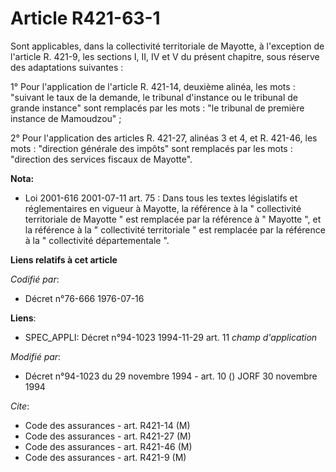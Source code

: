 # Article R421-63-1

Sont applicables, dans la collectivité territoriale de Mayotte, à l'exception de l'article R. 421-9, les sections I, II, IV
et V du présent chapitre, sous réserve des adaptations suivantes :

1° Pour l'application de l'article R. 421-14, deuxième alinéa, les mots : "suivant le taux de la demande, le tribunal
d'instance ou le tribunal de grande instance" sont remplacés par les mots : "le tribunal de première instance de Mamoudzou" ;

2° Pour l'application des articles R. 421-27, alinéas 3 et 4, et R. 421-46, les mots : "direction générale des impôts" sont
remplacés par les mots : "direction des services fiscaux de Mayotte".

**Nota:**

- Loi 2001-616 2001-07-11 art. 75 : Dans tous les textes législatifs et réglementaires en vigueur à Mayotte, la référence à
la " collectivité territoriale de Mayotte " est remplacée par la référence à " Mayotte ", et la référence à la " collectivité
territoriale " est remplacée par la référence à la " collectivité départementale ".

**Liens relatifs à cet article**

_Codifié par_:

  - Décret n°76-666 1976-07-16

**Liens**:

  - SPEC_APPLI: Décret n°94-1023 1994-11-29 art. 11 *champ d'application*

_Modifié par_:

  - Décret n°94-1023 du 29 novembre 1994 - art. 10 () JORF 30 novembre 1994

_Cite_:

  - Code des assurances - art. R421-14 (M)
  - Code des assurances - art. R421-27 (M)
  - Code des assurances - art. R421-46 (M)
  - Code des assurances - art. R421-9 (M)

